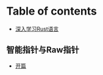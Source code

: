 # Table of contents

* [深入学习Rust语言](README.md)

## 智能指针与Raw指针

* [开篇](zhi-neng-zhi-zhen-yu-raw-zhi-zhen/kai-pian.md)

